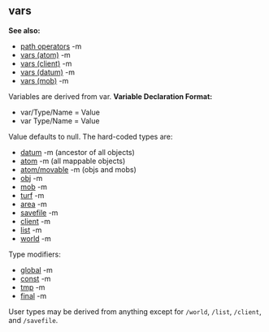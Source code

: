 ## vars
**See also:**
*   [path operators](/ref/operator/path.md) -m
*   [vars (atom)](/ref/atom/var.md) -m
*   [vars (client)](/ref/client/var.md) -m
*   [vars (datum)](/ref/datum/var.md) -m
*   [vars (mob)](/ref/mob/var.md) -m


Variables are derived from var.
**Variable Declaration Format:**
*   var/Type/Name = Value
*   var Type/Name = Value


Value defaults to null.
The hard-coded types are:
*   [datum](/ref/datum.md) -m (ancestor of all objects)
*   [atom](/ref/atom.md) -m (all mappable objects)
*   [atom/movable](/ref/atom/movable.md) -m (objs and mobs)
*   [obj](/ref/obj.md) -m
*   [mob](/ref/mob.md) -m
*   [turf](/ref/turf.md) -m
*   [area](/ref/area.md) -m
*   [savefile](/ref/savefile.md) -m
*   [client](/ref/client.md) -m
*   [list](/ref/list.md) -m
*   [world](/ref/world.md) -m
<!-- -->
Type modifiers:
*   [global](/ref/var/global.md) -m
*   [const](/ref/var/const.md) -m
*   [tmp](/ref/var/tmp.md) -m
*   [final](/ref/var/final.md) -m

User types may be derived from anything except for `/world`,
`/list`, `/client`, and `/savefile`.